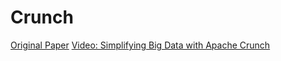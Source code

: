 
# Crunch

[Original Paper](http://pages.cs.wisc.edu/~akella/CS838/F12/838-CloudPapers/FlumeJava.pdf)
[Video: Simplifying Big Data with Apache Crunch](https://youtu.be/DPzmKMcwZwM)